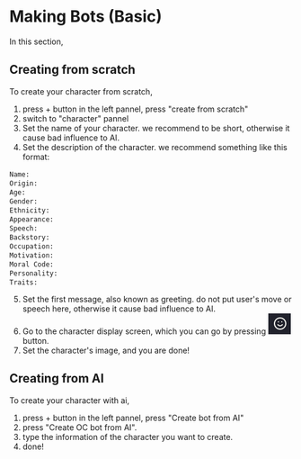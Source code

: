 # Making Bots (Basic)

In this section,

## Creating from scratch

To create your character from scratch,
1. press + button in the left pannel, press "create from scratch" 
2. switch to "character" pannel
3. Set the name of your character. we recommend to be short, otherwise it cause bad influence to AI.
4. Set the description of the character. we recommend something like this format: 
```
Name:
Origin:
Age:
Gender:
Ethnicity:
Appearance:
Speech:
Backstory:
Occupation:
Motivation: 
Moral Code:
Personality:
Traits:
```
5. Set the first message, also known as greeting. do not put user's move or speech here, otherwise it cause bad influence to AI.
6. Go to the character display screen, which you can go by pressing ![](/static/face.png) button.
7. Set the character's image, and you are done!

## Creating from AI

To create your character with ai,
1. press + button in the left pannel, press "Create bot from AI" 
2. press "Create OC bot from AI".
3. type the information of the character you want to create.
4. done!